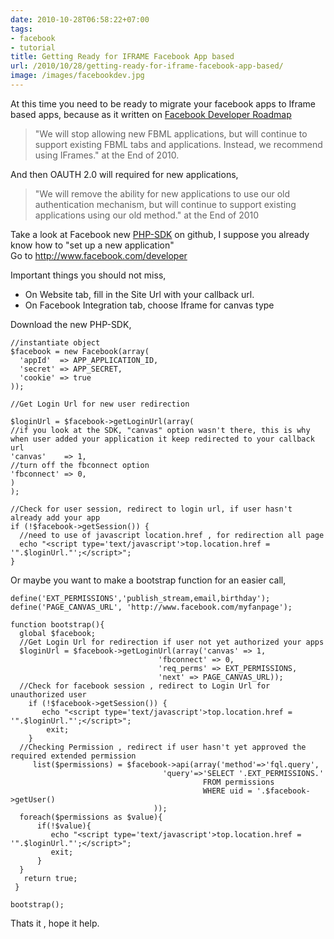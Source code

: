 ```yaml
---
date: 2010-10-28T06:58:22+07:00
tags:
- facebook
- tutorial
title: Getting Ready for IFRAME Facebook App based
url: /2010/10/28/getting-ready-for-iframe-facebook-app-based/
image: /images/facebookdev.jpg
---
```


At this time you need to be ready to migrate your facebook apps to Iframe based apps, because as it written on [Facebook Developer Roadmap](http://developers.facebook.com/roadmap)

> "We will stop allowing new FBML applications, but will continue to support existing FBML tabs and applications. Instead, we recommend using IFrames." at the End of 2010.

And then OAUTH 2.0 will required for new applications,  

> "We will remove the ability for new applications to use our old authentication mechanism, but will continue to support existing applications using our old method." at the End of 2010

Take a look at Facebook new [PHP-SDK](http://github.com/facebook/php-sdk/) on github, I suppose you already know how to "set up a new application"  
Go to <http://www.facebook.com/developer>

Important things you should not miss,  
- On Website tab, fill in the Site Url with your callback url.   
- On Facebook Integration tab, choose Iframe for canvas type  

Download the new PHP-SDK,
 
    //instantiate object
    $facebook = new Facebook(array(
      'appId'  => APP_APPLICATION_ID,
      'secret' => APP_SECRET,
      'cookie' => true
    ));
    
    //Get Login Url for new user redirection
    
    $loginUrl = $facebook->getLoginUrl(array(
    //if you look at the SDK, "canvas" option wasn't there, this is why when user added your application it keep redirected to your callback url
    'canvas'    => 1,
    //turn off the fbconnect option
    'fbconnect' => 0,
    )
    );
    
    //Check for user session, redirect to login url, if user hasn't already add your app
    if (!$facebook->getSession()) {
      //need to use of javascript location.href , for redirection all page
      echo "<script type='text/javascript'>top.location.href = '".$loginUrl."';</script>";
    }

Or maybe you want to make a bootstrap function for an easier call,

    define('EXT_PERMISSIONS','publish_stream,email,birthday');
    define('PAGE_CANVAS_URL', 'http://www.facebook.com/myfanpage');
    
    function bootstrap(){
      global $facebook;
      //Get Login Url for redirection if user not yet authorized your apps
      $loginUrl = $facebook->getLoginUrl(array('canvas' => 1,
    							     'fbconnect' => 0,
    							     'req_perms' => EXT_PERMISSIONS,
    							     'next' => PAGE_CANVAS_URL));
      //Check for facebook session , redirect to Login Url for unauthorized user
    	if (!$facebook->getSession()) {
    	   echo "<script type='text/javascript'>top.location.href = '".$loginUrl."';</script>";
    		exit;
    	}
      //Checking Permission , redirect if user hasn't yet approved the required extended permission
         list($permissions) = $facebook->api(array('method'=>'fql.query',
    								  'query'=>'SELECT '.EXT_PERMISSIONS.'
    										   FROM permissions
    										   WHERE uid = '.$facebook->getUser()
    								));
      foreach($permissions as $value){
          if(!$value){
    	     echo "<script type='text/javascript'>top.location.href = '".$loginUrl."';</script>";
    		 exit;
    	  }
      }
       return true;
     }
    
    bootstrap();


Thats it , hope it help.